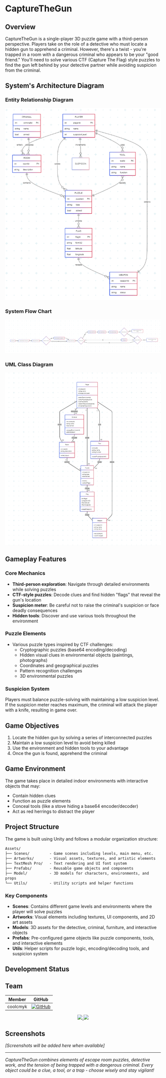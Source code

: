 # CaptureTheGun

## Overview
CaptureTheGun is a single-player 3D puzzle game with a third-person perspective. Players take on the role of a detective who must locate a hidden gun to apprehend a criminal. However, there's a twist - you're trapped in a room with a dangerous criminal who appears to be your "good friend." You'll need to solve various CTF (Capture The Flag) style puzzles to find the gun left behind by your detective partner while avoiding suspicion from the criminal.

## System's Architecture Diagram
### Entity Relationship Diagram
![Entity Relationship Diagram](Assets/README/ERD.png)

### System Flow Chart
![Flow Chart Diagram](Assets/README/FLOWCHART.png)

### UML Class Diagram
![UML Class Diagram](Assets/README/UML.png)

## Gameplay Features

### Core Mechanics
- **Third-person exploration**: Navigate through detailed environments while solving puzzles
- **CTF-style puzzles**: Decode clues and find hidden "flags" that reveal the gun's location
- **Suspicion meter**: Be careful not to raise the criminal's suspicion or face deadly consequences
- **Hidden tools**: Discover and use various tools throughout the environment

### Puzzle Elements
- Various puzzle types inspired by CTF challenges:
  - Cryptographic puzzles (base64 encoding/decoding)
  - Hidden visual clues in environmental objects (paintings, photographs)
  - Coordinates and geographical puzzles
  - Pattern recognition challenges
  - 3D environmental puzzles

### Suspicion System
Players must balance puzzle-solving with maintaining a low suspicion level. If the suspicion meter reaches maximum, the criminal will attack the player with a knife, resulting in game over.

## Game Objectives
1. Locate the hidden gun by solving a series of interconnected puzzles
2. Maintain a low suspicion level to avoid being killed
3. Use the environment and hidden tools to your advantage
4. Once the gun is found, apprehend the criminal

## Game Environment
The game takes place in detailed indoor environments with interactive objects that may:
- Contain hidden clues
- Function as puzzle elements
- Conceal tools (like a stove hiding a base64 encoder/decoder)
- Act as red herrings to distract the player

## Project Structure
The game is built using Unity and follows a modular organization structure:

```
Assets/
├── Scenes/         - Game scenes including levels, main menu, etc.
├── Artworks/       - Visual assets, textures, and artistic elements
├── TextMesh Pro/   - Text rendering and UI font system
├── Prefabs/        - Reusable game objects and components
├── Model/          - 3D models for characters, environments, and props
└── Utils/          - Utility scripts and helper functions
```

### Key Components
- **Scenes**: Contains different game levels and environments where the player will solve puzzles
- **Artworks**: Visual elements including textures, UI components, and 2D art assets
- **Models**: 3D assets for the detective, criminal, furniture, and interactive objects
- **Prefabs**: Pre-configured game objects like puzzle components, tools, and interactive elements
- **Utils**: Helper scripts for puzzle logic, encoding/decoding tools, and suspicion system

## Development Status

## Team

| Member | GitHub |
|--------|--------|
| coolcmyk | [![GitHub](https://img.shields.io/github/followers/coolcmyk?label=coolcmyk&style=social)](https://github.com/coolcmyk) |

<div align="center">
  <a href="https://github.com/coolcmyk">
    <img height="180em" src="https://github-readme-stats.vercel.app/api?username=coolcmyk&show_icons=true&theme=default&include_all_commits=true&count_private=true"/>
    <img height="180em" src="https://github-readme-stats.vercel.app/api/top-langs/?username=coolcmyk&layout=compact&langs_count=10&theme=default"/>
  </a>
</div>

## Screenshots
*[Screenshots will be added here when available]*

---

*CaptureTheGun combines elements of escape room puzzles, detective work, and the tension of being trapped with a dangerous criminal. Every object could be a clue, a tool, or a trap - choose wisely and stay vigilant!*